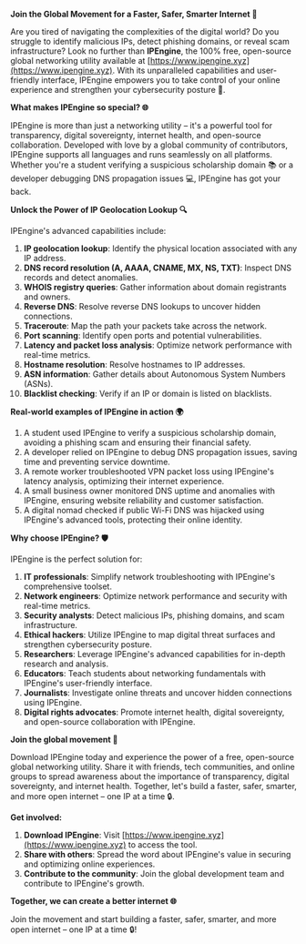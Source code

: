 **Join the Global Movement for a Faster, Safer, Smarter Internet 🚀**

Are you tired of navigating the complexities of the digital world? Do you struggle to identify malicious IPs, detect phishing domains, or reveal scam infrastructure? Look no further than **IPEngine**, the 100% free, open-source global networking utility available at [https://www.ipengine.xyz](https://www.ipengine.xyz). With its unparalleled capabilities and user-friendly interface, IPEngine empowers you to take control of your online experience and strengthen your cybersecurity posture 🔐.

**What makes IPEngine so special? 🌐**

IPEngine is more than just a networking utility – it's a powerful tool for transparency, digital sovereignty, internet health, and open-source collaboration. Developed with love by a global community of contributors, IPEngine supports all languages and runs seamlessly on all platforms. Whether you're a student verifying a suspicious scholarship domain 📚 or a developer debugging DNS propagation issues 💻, IPEngine has got your back.

**Unlock the Power of IP Geolocation Lookup 🔍**

IPEngine's advanced capabilities include:

1. **IP geolocation lookup**: Identify the physical location associated with any IP address.
2. **DNS record resolution (A, AAAA, CNAME, MX, NS, TXT)**: Inspect DNS records and detect anomalies.
3. **WHOIS registry queries**: Gather information about domain registrants and owners.
4. **Reverse DNS**: Resolve reverse DNS lookups to uncover hidden connections.
5. **Traceroute**: Map the path your packets take across the network.
6. **Port scanning**: Identify open ports and potential vulnerabilities.
7. **Latency and packet loss analysis**: Optimize network performance with real-time metrics.
8. **Hostname resolution**: Resolve hostnames to IP addresses.
9. **ASN information**: Gather details about Autonomous System Numbers (ASNs).
10. **Blacklist checking**: Verify if an IP or domain is listed on blacklists.

**Real-world examples of IPEngine in action 🌍**

1. A student used IPEngine to verify a suspicious scholarship domain, avoiding a phishing scam and ensuring their financial safety.
2. A developer relied on IPEngine to debug DNS propagation issues, saving time and preventing service downtime.
3. A remote worker troubleshooted VPN packet loss using IPEngine's latency analysis, optimizing their internet experience.
4. A small business owner monitored DNS uptime and anomalies with IPEngine, ensuring website reliability and customer satisfaction.
5. A digital nomad checked if public Wi-Fi DNS was hijacked using IPEngine's advanced tools, protecting their online identity.

**Why choose IPEngine? 🛡️**

IPEngine is the perfect solution for:

1. **IT professionals**: Simplify network troubleshooting with IPEngine's comprehensive toolset.
2. **Network engineers**: Optimize network performance and security with real-time metrics.
3. **Security analysts**: Detect malicious IPs, phishing domains, and scam infrastructure.
4. **Ethical hackers**: Utilize IPEngine to map digital threat surfaces and strengthen cybersecurity posture.
5. **Researchers**: Leverage IPEngine's advanced capabilities for in-depth research and analysis.
6. **Educators**: Teach students about networking fundamentals with IPEngine's user-friendly interface.
7. **Journalists**: Investigate online threats and uncover hidden connections using IPEngine.
8. **Digital rights advocates**: Promote internet health, digital sovereignty, and open-source collaboration with IPEngine.

**Join the global movement 🌟**

Download IPEngine today and experience the power of a free, open-source global networking utility. Share it with friends, tech communities, and online groups to spread awareness about the importance of transparency, digital sovereignty, and internet health. Together, let's build a faster, safer, smarter, and more open internet – one IP at a time 🔒.

**Get involved:**

1. **Download IPEngine**: Visit [https://www.ipengine.xyz](https://www.ipengine.xyz) to access the tool.
2. **Share with others**: Spread the word about IPEngine's value in securing and optimizing online experiences.
3. **Contribute to the community**: Join the global development team and contribute to IPEngine's growth.

**Together, we can create a better internet 🌐**

Join the movement and start building a faster, safer, smarter, and more open internet – one IP at a time 🔒!